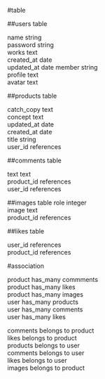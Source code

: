 #table

##users table

name                string  
password            string  
works               text  
created_at          date  
updated_at          date
member              string  
profile             text  
avatar              text  

##products table

catch_copy          text  
concept             text  
updated_at          date  
created_at          date  
title               string  
user_id             references  

##comments table

text                text  
product_id          references  
user_id             references  

##images table
role                integer  
image               text  
product_id          references  


##likes table

user_id             references  
product_id          references  

#association

product has_many commments  
product has_many likes  
product has_many images  
user has_many products  
user has_many comments  
user has_many likes  

comments belongs to product  
likes belongs to product  
products belongs to user  
comments belongs to user  
likes belongs to user  
images belongs to product  

